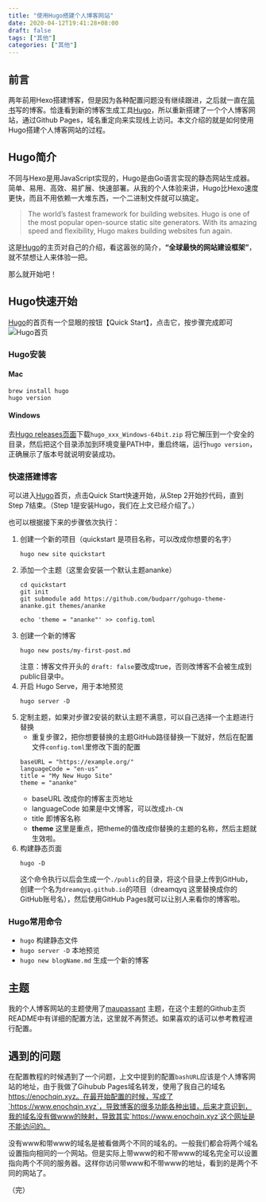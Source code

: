 ```yaml
---
title: "使用Hugo搭建个人博客网站"
date: 2020-04-12T19:41:28+08:00
draft: false
tags: ["其他"]
categories: ["其他"] 
---
```


## 前言
两年前用Hexo搭建博客，但是因为各种配置问题没有继续跟进，之后就一直在[简书](https://www.jianshu.com/u/150c4ef48860)写的博客。恰逢看到新的博客生成工具[Hugo](https://gohugo.io/)，所以重新搭建了一个个人博客网站，通过Github Pages，域名重定向来实现线上访问。本文介绍的就是如何使用Hugo搭建个人博客网站的过程。

## Hugo简介
不同与Hexo是用JavaScript实现的，Hugo是由Go语言实现的静态网站生成器。简单、易用、高效、易扩展、快速部署。从我的个人体验来讲，Hugo比Hexo速度更快，而且不用依赖一大堆东西，一个二进制文件就可以搞定。
> The world’s fastest framework for building websites. Hugo is one of the most popular open-source static site generators. With its amazing speed and flexibility, Hugo makes building websites fun again.

这是[Hugo](https://gohugo.io/)的主页对自己的介绍，看这嚣张的简介，__“全球最快的网站建设框架”__，就不禁想让人来体验一把。

那么就开始吧！

## Hugo快速开始
[Hugo](https://gohugo.io/)的首页有一个显眼的按钮【Quick Start】，点击它，按步骤完成即可
![Hugo首页](/images/Hugo.png)

### Hugo安装

#### Mac
```
brew install hugo
hugo version
```
#### Windows
去[Hugo releases页面](https://github.com/gohugoio/hugo/releases)下载`hugo_xxx_Windows-64bit.zip` 将它解压到一个安全的目录，然后把这个目录添加到环境变量PATH中，重启终端，运行`hugo version`，正确展示了版本号就说明安装成功。

### 快速搭建博客
可以进入[Hugo](https://gohugo.io/)首页，点击Quick Start快速开始，从Step 2开始抄代码，直到Step 7结束。（Step 1是安装Hugo，我们在上文已经介绍了。）

也可以根据接下来的步骤依次执行：

1. 创建一个新的项目（quickstart 是项目名称，可以改成你想要的名字）
    ```
    hugo new site quickstart
    ```
0. 添加一个主题（这里会安装一个默认主题ananke）
    ```
    cd quickstart
    git init
    git submodule add https://github.com/budparr/gohugo-theme-ananke.git themes/ananke

    echo 'theme = "ananke"' >> config.toml
    ```
0. 创建一个新的博客
    ```
    hugo new posts/my-first-post.md
    ```
    注意：博客文件开头的 `draft: false`要改成true，否则改博客不会被生成到public目录中。
0. 开启 Hugo Serve，用于本地预览
    ```
    hugo server -D
    ```
0. 定制主题，如果对步骤2安装的默认主题不满意，可以自己选择一个主题进行替换
    - 重复步骤2，把你想要替换的主题GitHub路径替换一下就好，然后在配置文件`config.toml`里修改下面的配置
    ```
    baseURL = "https://example.org/"
    languageCode = "en-us"
    title = "My New Hugo Site"
    theme = "ananke"
    ```
    - baseURL 改成你的博客主页地址
    - languageCode 如果是中文博客，可以改成`zh-CN`
    - title 即博客名称
    - __theme__ 这里是重点，把theme的值改成你替换的主题的名称，然后主题就生效啦。
0. 构建静态页面
    ```
    hugo -D
    ```
    这个命令执行以后会生成一个`./public`的目录，将这个目录上传到GitHub，创建一个名为`dreamqyq.github.io`的项目（dreamqyq 这里替换成你的GitHub账号名），然后使用GitHub Pages就可以让别人来看你的博客啦。

### Hugo常用命令
- `hugo` 构建静态文件
- `hugo server -D` 本地预览
- `hugo new blogName.md` 生成一个新的博客


## 主题
我的个人博客网站的主题使用了[maupassant](https://github.com/flysnow-org/maupassant-hugo) 主题，在这个主题的Github主页README中有详细的配置方法，这里就不再赘述。如果喜欢的话可以参考教程进行配置。


## 遇到的问题
在配置教程的时候遇到了一个问题，上文中提到的配置`bashURL`应该是个人博客网站的地址，由于我做了Gihubub Pages域名转发，使用了我自己的域名 https://enochqin.xyz。在最开始配置的时候，写成了`https://www.enochqin.xyz`，导致博客的很多功能各种出错，后来才意识到，我的域名没有做www的映射，导致其实`https://www.enochqin.xyz`这个网址是不能访问的。

没有www和带www的域名是被看做两个不同的域名的。一般我们都会将两个域名设置指向相同的一个网站。但是实际上带www的和不带www的域名完全可以设置指向两个不同的服务器。这样你访问带www和不带www的地址，看到的是两个不同的网站了。


（完）
